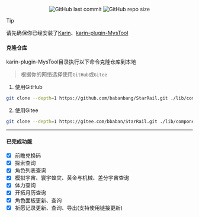 <p align="center">
  <a href="https://github.com/babanbang/StarRail/commits/main" style="text-decoration: none;">
    <img alt="GitHub last commit" src="https://img.shields.io/github/last-commit/babanbang/StarRail?color=%23114514&style=flat-square">
  </a>
  <a href="https://github.com/babanbang/StarRail" style="text-decoration: none;">
    <img alt="GitHub repo size" src="https://img.shields.io/github/repo-size/babanbang/StarRail?style=flat-square">
  </a>
</p>

> [!TIP]
> 请先确保你已经安装了[Karin](https://github.com/KarinJS/Karin)、[karin-plugin-MysTool](../../../karin-plugin-MysTool)

#### 克隆仓库
karin-plugin-MysTool目录执行以下命令克隆仓库到本地
>根据你的网络选择使用`GitHub`或`Gitee`
1. 使用GitHub
```bash
git clone --depth=1 https://github.com/babanbang/StarRail.git ./lib/components/StarRail
```
2. 使用Gitee
```bash
git clone --depth=1 https://gitee.com/bbaban/StarRail.git ./lib/components/StarRail
```
---

#### 已完成功能

- [x] 前瞻兑换码
- [x] 探索查询
- [x] 角色列表查询
- [x] 模拟宇宙、寰宇蝗灾、黄金与机械、差分宇宙查询
- [x] 体力查询
- [x] 开拓月历查询
- [x] 角色面板更新、查询
- [x] 祈愿记录更新、查询、导出(支持使用链接更新)